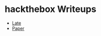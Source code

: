 # hackthebox Writeups

<ul>
<li><a href="https://khushboo013.github.io/hackthebox/late">Late</a></li>
<li><a href="https://khushboo013.github.io/hackthebox/paper">Paper</a></li>
</ul>